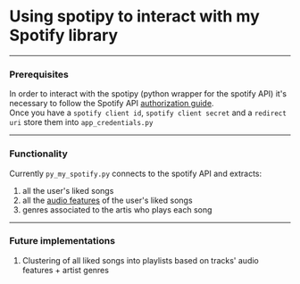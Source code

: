# Using spotipy to interact with my Spotify library

---
### Prerequisites

In order to interact with the spotipy (python wrapper for the spotify API) it's necessary to follow the Spotify API [authorization guide](https://developer.spotify.com/documentation/general/guides/authorization-guide). \
Once you have a `spotify client id`, `spotify client secret` and a `redirect uri` store them into `app_credentials.py`

---
### Functionality

Currently `py_my_spotify.py` connects to the spotify API and extracts:
1. all the user's liked songs
2. all the [audio features](https://developer.spotify.com/documentation/web-api/reference/#category-tracks) of the user's liked songs
3. genres associated to the artis who plays each song

---
### Future implementations
1. Clustering of all liked songs into playlists based on tracks' audio features + artist genres


